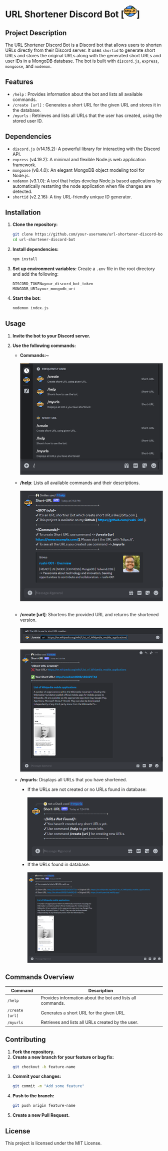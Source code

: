 # URL Shortener Discord Bot [<img src="./assets/http.png" alt="Bot Logo" width="40" height="40">]

## Project Description

The URL Shortener Discord Bot is a Discord bot that allows users to shorten URLs directly from their Discord server. It uses `shortid` to generate short URLs and stores the original URLs along with the generated short URLs and user IDs in a MongoDB database. The bot is built with `discord.js`, `express`, `mongoose`, and `nodemon`.

## Features

- `/help` : Provides information about the bot and lists all available commands.
- `/create [url]` : Generates a short URL for the given URL and stores it in the database.
- `/myurls` : Retrieves and lists all URLs that the user has created, using the stored user ID.

## Dependencies

- `discord.js` (v14.15.2): A powerful library for interacting with the Discord API.
- `express` (v4.19.2): A minimal and flexible Node.js web application framework.
- `mongoose` (v8.4.0): An elegant MongoDB object modeling tool for Node.js.
- `nodemon` (v3.1.0): A tool that helps develop Node.js based applications by automatically restarting the node application when file changes are detected.
- `shortid` (v2.2.16): A tiny URL-friendly unique ID generator.

## Installation

1. **Clone the repository:**
    ```bash
    git clone https://github.com/your-username/url-shortener-discord-bot.git
    cd url-shortener-discord-bot
    ```

2. **Install dependencies:**
    ```bash
    npm install
    ```

3. **Set up environment variables:**
    Create a `.env` file in the root directory and add the following:
    ```env
    DISCORD_TOKEN=your_discord_bot_token
    MONGODB_URI=your_mongodb_uri
    ```

4. **Start the bot:**
    ```bash
    nodemon index.js
    ```

## Usage

1. **Invite the bot to your Discord server.**
2. **Use the following commands:**

   - **Commands:~** <br />
   <br /><img src="./assets/commands.png" alt="Bot Logo" width="auto" height="auto"><br />

    - **/help**: Lists all available commands and their descriptions.<br />
      <br /><img src="./assets/help.png" alt="Bot Logo" width="auto" height="auto"><br /><br />
    - **/create [url]**: Shortens the provided URL and returns the shortened version.<br />
      <br /><img src="./assets/create.png" alt="Bot Logo" width="auto" height="auto"><br />
      <br /><img src="./assets/short url.png" alt="Bot Logo" width="auto" height="auto"><br />
    - **/myurls**: Displays all URLs that you have shortened.
        - If the URLs are not created or no URLs found in database:<br />
          <br /><img src="./assets/myurls if no urls created.png" alt="Bot Logo" width="auto" height="auto"><br />
        - If the URLs found in database:<br />
          <br /><img src="./assets/myurls.png" alt="Bot Logo" width="auto" height="auto"><br />


## Commands Overview

| Command          | Description                                 |
|------------------|---------------------------------------------|
| `/help`          | Provides information about the bot and lists all commands. |
| `/create [url]`  | Generates a short URL for the given URL.    |
| `/myurls`        | Retrieves and lists all URLs created by the user. |

## Contributing

1. **Fork the repository.**
2. **Create a new branch for your feature or bug fix:**
    ```bash
    git checkout -b feature-name
    ```
3. **Commit your changes:**
    ```bash
    git commit -m "Add some feature"
    ```
4. **Push to the branch:**
    ```bash
    git push origin feature-name
    ```
5. **Create a new Pull Request.**

## License

This project is licensed under the MIT License.
